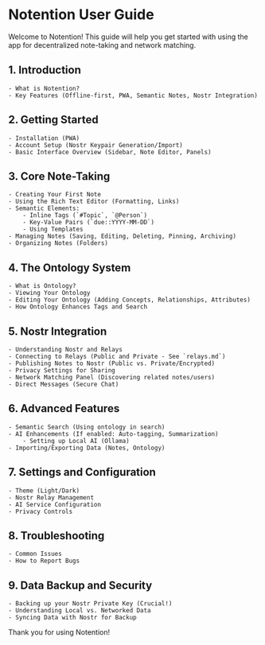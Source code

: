 # Notention User Guide

Welcome to Notention! This guide will help you get started with using the app for decentralized note-taking and network matching.

## 1. Introduction

    - What is Notention?
    - Key Features (Offline-first, PWA, Semantic Notes, Nostr Integration)

## 2. Getting Started

    - Installation (PWA)
    - Account Setup (Nostr Keypair Generation/Import)
    - Basic Interface Overview (Sidebar, Note Editor, Panels)

## 3. Core Note-Taking

    - Creating Your First Note
    - Using the Rich Text Editor (Formatting, Links)
    - Semantic Elements:
        - Inline Tags (`#Topic`, `@Person`)
        - Key-Value Pairs (`due::YYYY-MM-DD`)
        - Using Templates
    - Managing Notes (Saving, Editing, Deleting, Pinning, Archiving)
    - Organizing Notes (Folders)

## 4. The Ontology System

    - What is Ontology?
    - Viewing Your Ontology
    - Editing Your Ontology (Adding Concepts, Relationships, Attributes)
    - How Ontology Enhances Tags and Search

## 5. Nostr Integration

    - Understanding Nostr and Relays
    - Connecting to Relays (Public and Private - See `relays.md`)
    - Publishing Notes to Nostr (Public vs. Private/Encrypted)
    - Privacy Settings for Sharing
    - Network Matching Panel (Discovering related notes/users)
    - Direct Messages (Secure Chat)

## 6. Advanced Features

    - Semantic Search (Using ontology in search)
    - AI Enhancements (If enabled: Auto-tagging, Summarization)
        - Setting up Local AI (Ollama)
    - Importing/Exporting Data (Notes, Ontology)

## 7. Settings and Configuration

    - Theme (Light/Dark)
    - Nostr Relay Management
    - AI Service Configuration
    - Privacy Controls

## 8. Troubleshooting

    - Common Issues
    - How to Report Bugs

## 9. Data Backup and Security

    - Backing up your Nostr Private Key (Crucial!)
    - Understanding Local vs. Networked Data
    - Syncing Data with Nostr for Backup

Thank you for using Notention!
